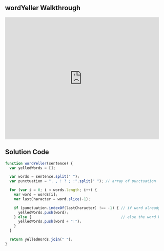 ## wordYeller Walkthrough

<iframe src="https://player.vimeo.com/video/207348655" width="100%" height="400" frameborder="0" webkitallowfullscreen mozallowfullscreen allowfullscreen></iframe>

## Solution Code

```js
function wordYeller(sentence) {
  var yelledWords = [];

  var words = sentence.split(" ");
  var punctuation = ". , ! ? ; :".split(" "); // array of punctuation

  for (var i = 0; i < words.length; i++) {
    var word = words[i];
    var lastCharacter = word.slice(-1);

    if (punctuation.indexOf(lastCharacter) !== -1) { // if word already has punctuation
      yelledWords.push(word);
    } else {                                         // else the word has no punctuation
      yelledWords.push(word + "!");
    }
  }

  return yelledWords.join(" ");
}
```

